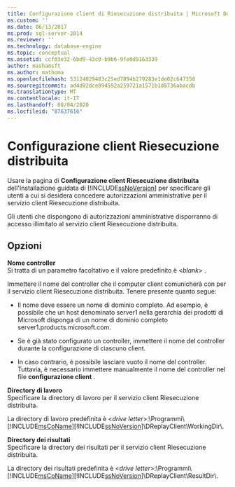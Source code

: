 ```yaml
---
title: Configurazione client di Riesecuzione distribuita | Microsoft Docs
ms.custom: ''
ms.date: 06/13/2017
ms.prod: sql-server-2014
ms.reviewer: ''
ms.technology: database-engine
ms.topic: conceptual
ms.assetid: ccf03e32-6bd9-43c0-b9b6-9fe0d9163339
author: mashamsft
ms.author: mathoma
ms.openlocfilehash: 53124029483c25ed7894b279283e1de02c647350
ms.sourcegitcommit: ad4d92dce894592a259721a1571b1d8736abacdb
ms.translationtype: MT
ms.contentlocale: it-IT
ms.lasthandoff: 08/04/2020
ms.locfileid: "87637616"
---
```

# <a name="distributed-replay-client-configuration"></a>Configurazione client Riesecuzione distribuita
  Usare la pagina di **Configurazione client Riesecuzione distribuita** dell'Installazione guidata di [!INCLUDE[ssNoVersion](../../includes/ssnoversion-md.md)] per specificare gli utenti a cui si desidera concedere autorizzazioni amministrative per il servizio client Riesecuzione distribuita.  
  
 Gli utenti che dispongono di autorizzazioni amministrative disporranno di accesso illimitato al servizio client Riesecuzione distribuita.  
  
## <a name="options"></a>Opzioni  
 **Nome controller**  
 Si tratta di un parametro facoltativo e il valore predefinito è \<*blank*> .  
  
 Immettere il nome del controller che il computer client comunicherà con per il servizio client Riesecuzione distribuita. Tenere presente quanto segue:  
  
-   Il nome deve essere un nome di dominio completo. Ad esempio, è possibile che un host denominato server1 nella gerarchia dei prodotti di Microsoft disponga di un nome di dominio completo server1.products.microsoft.com.  
  
-   Se è già stato configurato un controller, immettere il nome del controller durante la configurazione di ciascuno client.  
  
-   In caso contrario, è possibile lasciare vuoto il nome del controller. Tuttavia, è necessario immettere manualmente il nome del controller nel file **configurazione client** .  
  
 **Directory di lavoro**  
 Specificare la directory di lavoro per il servizio client Riesecuzione distribuita.  
  
 La directory di lavoro predefinita è \<*drive letter*>:\Programmi\\[!INCLUDE[msCoName](../../includes/msconame-md.md)][!INCLUDE[ssNoVersion](../../includes/ssnoversion-md.md)]\DReplayClient\WorkingDir\\.  
  
 **Directory dei risultati**  
 Specificare la directory dei risultati per il servizio client Riesecuzione distribuita.  
  
 La directory dei risultati predefinita è \<*drive letter*>:\Programmi\\[!INCLUDE[msCoName](../../includes/msconame-md.md)][!INCLUDE[ssNoVersion](../../includes/ssnoversion-md.md)]\DReplayClient\ResultDir\\.  
  
  
